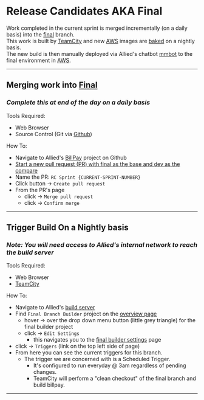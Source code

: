 # Release Candidates AKA Final
Work completed in the current sprint is merged incrementally (on a daily basis) into the [final] branch.       
This work is built by [TeamCity] and new [AWS] images are [baked](http://www.capitalone.io/blog/baked-vs-fried-whos-hungry-on-the-cloud/) on a nightly basis.      
The new build is then manually deployed via Allied's chatbot [mmbot] to the final environment in [AWS].

---

## Merging work into [Final](https://github.com/AlliedPayment/BillPay/tree/final)
### *Complete this at __end of the day__ on a  __daily__  basis*
Tools Required:
- Web Browser        
- Source Control  (Git via [Github])

How To:       
- Navigate to Allied's [BillPay] project on Github
- [Start a new pull request (PR) with final as the base and dev as the compare](https://github.com/AlliedPayment/BillPay/compare/final...dev?expand=1)
- Name the PR: `RC Sprint {CURRENT-SPRINT-NUMBER}`
- Click button ->  `Create pull request`
- From the PR's page 
    - click -> `Merge pull request`      
    - click -> `Confirm merge`      

---

## Trigger Build On a Nightly basis

### *__Note__: You will need access to Allied's internal network to reach the build server*
Tools Required:
- Web Browser
- [TeamCity]

How To:
- Navigate to Allied's [build server]
- Find `Final Branch Builder` project on the [overview page](http://buildserver/overview.html)
    - hover -> over the drop down menu button (little grey triangle) for the final builder project
    - click -> `Edit Settings`
        - this navigates you to the [final builder settings] page
- click -> `Triggers` (link on the top left side of page)
- From here you can see the current triggers for this branch.
    - The trigger we are concerned with is a Scheduled Trigger.
        - It's configured to run everyday @ 3am regardless of pending changes.
        - TeamCity will perform a "clean checkout" of the final branch and build billpay.        

---












[final]: https://github.com/AlliedPayment/BillPay/tree/final "Final Branch"
[BillPay]: https://github.com/AlliedPayment/BillPay "Allied's BillPay Project"
[Github]: https://github.com
[TeamCity]: https://www.jetbrains.com/teamcity/ "Allied's Build Server"
[AWS]: https://aws.amazon.com/ 
[mmbot]: https://github.com/AlliedPayment/mmbot "Allied's Slack Chatbot"
[build server]: http://buildserver/overview.html
[final builder settings]:http://buildserver/admin/editBuild.html?id=buildType:BillPay_Development_FinalBranchBuilder
